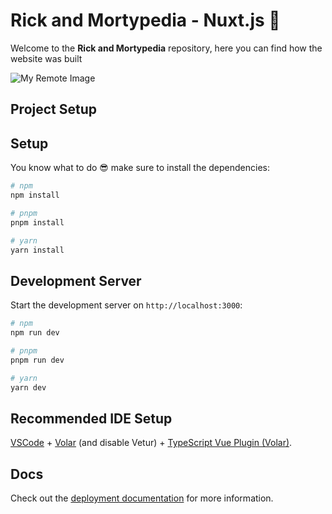 # Rick and Mortypedia - Nuxt.js 👾

Welcome to the **Rick and Mortypedia** repository, here you can find how the website was built

![My Remote Image](https://wallpapers.com/images/featured/rick-and-morty-pc-4k-ks9x4010rl0fycrb.jpg)

## Project Setup

## Setup

You know what to do 😎 make sure to install the dependencies:

```bash
# npm
npm install

# pnpm
pnpm install

# yarn
yarn install
```

## Development Server

Start the development server on `http://localhost:3000`:

```bash
# npm
npm run dev

# pnpm
pnpm run dev

# yarn
yarn dev
```

## Recommended IDE Setup

[VSCode](https://code.visualstudio.com/) + [Volar](https://marketplace.visualstudio.com/items?itemName=Vue.volar) (and disable Vetur) + [TypeScript Vue Plugin (Volar)](https://marketplace.visualstudio.com/items?itemName=Vue.vscode-typescript-vue-plugin).

## Docs

Check out the [deployment documentation](https://nuxt.com/docs/getting-started/deployment) for more information.
